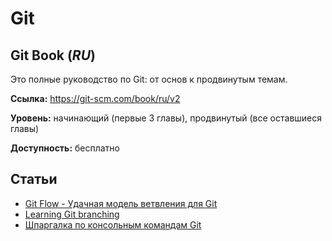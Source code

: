 # Git

## Git Book (*RU*)

Это полные руководство по Git: от основ к продвинутым темам.

**Ссылка:** https://git-scm.com/book/ru/v2

**Уровень:** начинающий (первые 3 главы), продвинутый (все оставшиеся главы)

**Доступность:** бесплатно

## Статьи

- [Git Flow - Удачная модель ветвления для Git](https://habr.com/ru/post/106912/)
- [Learning Git branching](https://learngitbranching.js.org/)
- [Шпаргалка по консольным командам Git](https://github.com/nicothin/web-development/tree/master/git)
